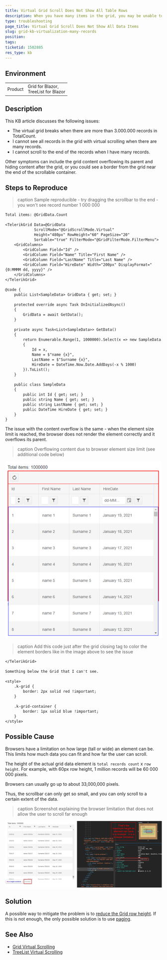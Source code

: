 ```yaml
---
title: Virtual Grid Scroll Does Not Show All Table Rows
description: When you have many items in the grid, you may be unable to see all of them with virtual scrolling
type: troubleshooting
page_title: Virtual Grid Scroll Does Not Show All Data Items
slug: grid-kb-virtualization-many-records
position:
tags:
ticketid: 1502885
res_type: kb
---
```


## Environment

<table>
    <tbody>
        <tr>
            <td>Product</td>
            <td>Grid for Blazor, <br /> TreeList for Blazor</td>
        </tr>
    </tbody>
</table>

## Description

This KB article discusses the following issues:

* The virtual grid breaks when there are more than 3.000.000 records in TotalCount.
* I cannot see all records in the grid with virtual scrolling when there are many records.
* I cannot scroll to the end of the records when I have many records.

Other symptoms can include the grid content overflowing its parent and hiding content after the grid, or you could see a border from the grid near the end of the scrollable container.

## Steps to Reproduce

>caption Sample reproducible - try dragging the scrollbar to the end - you won't see record number 1 000 000

````RAZOR
Total items: @GridData.Count

<TelerikGrid Data=@GridData
             ScrollMode="@GridScrollMode.Virtual"
             Height="480px" RowHeight="60" PageSize="20"
             Sortable="true" FilterMode="@GridFilterMode.FilterMenu">
    <GridColumns>
        <GridColumn Field="Id" />
        <GridColumn Field="Name" Title="First Name" />
        <GridColumn Field="LastName" Title="Last Name" />
        <GridColumn Field="HireDate" Width="200px" DisplayFormat="{0:MMMM dd, yyyy}" />
    </GridColumns>
</TelerikGrid>

@code {
    public List<SampleData> GridData { get; set; }

    protected override async Task OnInitializedAsync()
    {
        GridData = await GetData();
    }

    private async Task<List<SampleData>> GetData()
    {
        return Enumerable.Range(1, 1000000).Select(x => new SampleData
        {
            Id = x,
            Name = $"name {x}",
            LastName = $"Surname {x}",
            HireDate = DateTime.Now.Date.AddDays(-x % 1000)
        }).ToList();
    }

    public class SampleData
    {
        public int Id { get; set; }
        public string Name { get; set; }
        public string LastName { get; set; }
        public DateTime HireDate { get; set; }
    }
}
````

The issue with the content overflow is the same - when the element size limit is reached, the browser does not render the element correctly and it overflows its parent.

>caption Overflowing content due to browser element size limit (see additional code below)

![the content can overflow and hide adjacent elements when the element size limit is reached](images/virtualization-max-browser-height-overflow-issue.png)

>caption Add this code just after the grid closing tag to color the element borders like in the image above to see the issue

<div class="skip-repl"></div>

````RAZOR.skip-repl
</TelerikGrid>

Something below the Grid that I can't see.

<style>
    .k-grid {
        border: 2px solid red !important;
    }

    .k-grid-container {
        border: 1px solid blue !important;
    }
</style>
````

## Possible Cause

Browsers have a limitation on how large (tall or wide) an element can be. This limits how much data you can fit and how far the user can scroll.

The height of the actual grid data element is `total records count` x `row height`. For example, with 60px row height, 1 million records will be 60 000 000 pixels.

Browsers can usually go up to about 33,000,000 pixels.

Thus, the scrollbar can only get so small, and you can only scroll to a certain extent of the data.

>caption Screenshot explaining the browser limitation that does not allow the user to scroll far enough

![browser limitation of element height limits the number of records the grid can show with virtualization](images/virtualization-max-browser-height.png)

## Solution

A possible way to mitigate the problem is to [reduce the Grid row height](slug:grid-kb-reduce-row-height).
If this is not enough, the only possible solution is to use [paging](slug:components/grid/features/paging).

## See Also

* [Grid Virtual Scrolling](slug:components/grid/virtual-scrolling)
* [TreeList Virtual Scrolling](slug:treelist-virtual-scrolling)
